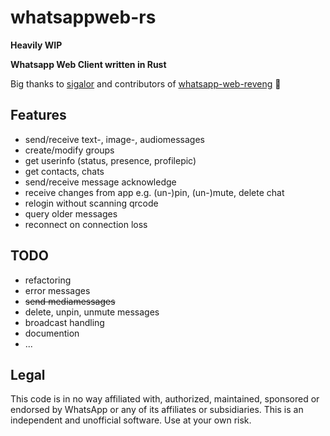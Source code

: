 # whatsappweb-rs
**Heavily WIP**

**Whatsapp Web Client written in Rust**

Big thanks to [sigalor](https://github.com/sigalor) and contributors of [whatsapp-web-reveng](https://github.com/sigalor/whatsapp-web-reveng) 🍻


## Features
* send/receive text-, image-, audiomessages
* create/modify groups
* get userinfo (status, presence, profilepic)
* get contacts, chats
* send/receive message acknowledge
* receive changes from app e.g. (un-)pin, (un-)mute, delete chat
* relogin without scanning qrcode
* query older messages
* reconnect on connection loss



## TODO
* refactoring
* error messages
* ~~send mediamessages~~
* delete, unpin, unmute messages
* broadcast handling
* documention
* ...


## Legal
This code is in no way affiliated with, authorized, maintained, sponsored or endorsed by WhatsApp or any of its
affiliates or subsidiaries. This is an independent and unofficial software. Use at your own risk.
